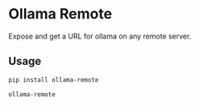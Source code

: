 # Ollama Remote

Expose and get a URL for ollama on any remote server.

## Usage
```bash
pip install ollama-remote
```

```bash
ollama-remote
```